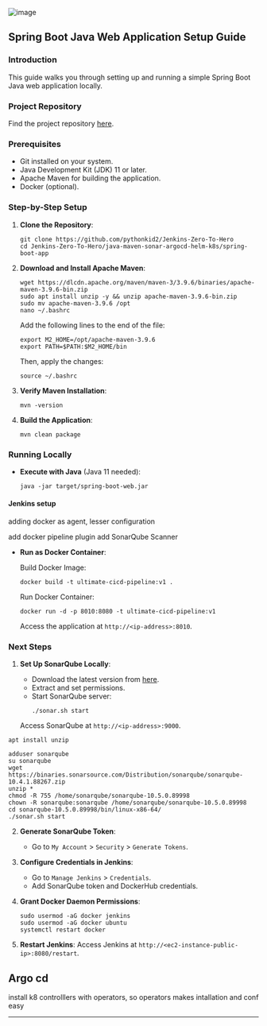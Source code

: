 ![image](https://github.com/pythonkid2/DevOps-Practice/assets/100591950/66eb0f88-a4e3-4448-af7f-726a390477a7)

## Spring Boot Java Web Application Setup Guide

### Introduction
This guide walks you through setting up and running a simple Spring Boot Java web application locally. 

### Project Repository
Find the project repository [here](https://github.com/pythonkid2/Jenkins-Zero-To-Hero/tree/main/java-maven-sonar-argocd-helm-k8s).

### Prerequisites
- Git installed on your system.
- Java Development Kit (JDK) 11 or later.
- Apache Maven for building the application.
- Docker (optional).

### Step-by-Step Setup

1. **Clone the Repository**:
   
   ```
   git clone https://github.com/pythonkid2/Jenkins-Zero-To-Hero
   cd Jenkins-Zero-To-Hero/java-maven-sonar-argocd-helm-k8s/spring-boot-app
   ```

2. **Download and Install Apache Maven**:

   ```
   wget https://dlcdn.apache.org/maven/maven-3/3.9.6/binaries/apache-maven-3.9.6-bin.zip
   sudo apt install unzip -y && unzip apache-maven-3.9.6-bin.zip
   sudo mv apache-maven-3.9.6 /opt
   nano ~/.bashrc
   ```
   Add the following lines to the end of the file:
   ```
   export M2_HOME=/opt/apache-maven-3.9.6
   export PATH=$PATH:$M2_HOME/bin
   ```
   Then, apply the changes:
   ```
   source ~/.bashrc
   ```

3. **Verify Maven Installation**:

   ```
   mvn -version
   ```

4. **Build the Application**:

   ```
   mvn clean package
   ```

### Running Locally

- **Execute with Java** (Java 11 needed):

  ```
  java -jar target/spring-boot-web.jar
  ```

#### Jenkins setup

adding docker as agent, lesser configuration 

add docker pipeline plugin
add SonarQube Scanner




- **Run as Docker Container**:

  Build Docker Image:
  ```
  docker build -t ultimate-cicd-pipeline:v1 .
  ```
  Run Docker Container:
  ```
  docker run -d -p 8010:8080 -t ultimate-cicd-pipeline:v1
  ```
  Access the application at `http://<ip-address>:8010`.

### Next Steps

1. **Set Up SonarQube Locally**:

   - Download the latest version from [here](https://www.sonarsource.com/products/sonarqube/downloads/).
   - Extract and set permissions.
   - Start SonarQube server:
     ```
     ./sonar.sh start
     ```
   Access SonarQube at `http://<ip-address>:9000`.

```
apt install unzip
```
```
adduser sonarqube
su sonarqube
wget https://binaries.sonarsource.com/Distribution/sonarqube/sonarqube-10.4.1.88267.zip
unzip *
chmod -R 755 /home/sonarqube/sonarqube-10.5.0.89998
chown -R sonarqube:sonarqube /home/sonarqube/sonarqube-10.5.0.89998
cd sonarqube-10.5.0.89998/bin/linux-x86-64/
./sonar.sh start
```


2. **Generate SonarQube Token**:
   - Go to `My Account` > `Security` > `Generate Tokens`.

3. **Configure Credentials in Jenkins**:
   - Go to `Manage Jenkins` > `Credentials`.
   - Add SonarQube token and DockerHub credentials.

4. **Grant Docker Daemon Permissions**:
   ```
   sudo usermod -aG docker jenkins
   sudo usermod -aG docker ubuntu
   systemctl restart docker
   ```

5. **Restart Jenkins**:
   Access Jenkins at `http://<ec2-instance-public-ip>:8080/restart`.

## Argo cd

install k8 controlllers with operators, so operators makes intallation and conf easy 






---

